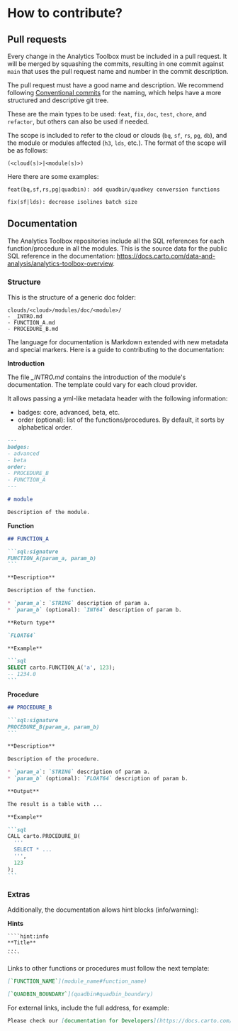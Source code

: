 # How to contribute?

## Pull requests

Every change in the Analytics Toolbox must be included in a pull request. It will be merged by squashing the commits, resulting in one commit against `main` that uses the pull request name and number in the commit description.

The pull request must have a good name and description. We recommend following [Conventional commits](https://www.conventionalcommits.org/en/v1.0.0/) for the naming, which helps have a more structured and descriptive git tree.

These are the main types to be used: `feat`, `fix`, `doc`, `test`, `chore`, and `refactor`, but others can also be used if needed.

The scope is included to refer to the cloud or clouds (`bq`, `sf`, `rs`, `pg`, `db`), and the module or modules affected (`h3`, `lds`, etc.). The format of the scope will be as follows:

```
(<cloud(s)>|<module(s)>)
```

Here there are some examples:

```
feat(bq,sf,rs,pg|quadbin): add quadbin/quadkey conversion functions
```

```
fix(sf|lds): decrease isolines batch size
```

## Documentation

The Analytics Toolbox repositories include all the SQL references for each function/procedure in all the modules. This is the source data for the public SQL reference in the documentation: https://docs.carto.com/data-and-analysis/analytics-toolbox-overview.

### Structure

This is the structure of a generic doc folder:

```
clouds/<cloud>/modules/doc/<module>/
- _INTRO.md
- FUNCTION_A.md
- PROCEDURE_B.md
```

The language for documentation is Markdown extended with new metadata and special markers. Here is a guide to contributing to the documentation:

**Introduction**

The file *_INTRO.md* contains the introduction of the module's documentation. The template could vary for each cloud provider.

It allows passing a yml-like metadata header with the following information:
- badges: core, advanced, beta, etc.
- order (optional): list of the functions/procedures. By default, it sorts by alphabetical order.

```md
---
badges:
- advanced
- beta
order:
- PROCEDURE_B
- FUNCTION_A
---

# module

Description of the module.
```

**Function**

````md
## FUNCTION_A

```sql:signature
FUNCTION_A(param_a, param_b)
```

**Description**

Description of the function.

* `param_a`: `STRING` description of param a.
* `param_b` (optional): `INT64` description of param b.

**Return type**

`FLOAT64`

**Example**

```sql
SELECT carto.FUNCTION_A('a', 123);
-- 1234.0
```
````

**Procedure**

````md
## PROCEDURE_B

```sql:signature
PROCEDURE_B(param_a, param_b)
```

**Description**

Description of the procedure.

* `param_a`: `STRING` description of param a.
* `param_b` (optional): `FLOAT64` description of param b.

**Output**

The result is a table with ...

**Example**

```sql
CALL carto.PROCEDURE_B(
  '''
  SELECT * ...
  ''',
  123
);
```
````

### Extras

Additionally, the documentation allows hint blocks (info/warning):

**Hints**

`````
````hint:info
**Title**
...
````
`````

Links to other functions or procedures must follow the next template:

```md
[`FUNCTION_NAME`](module_name#function_name)
```

```md
[`QUADBIN_BOUNDARY`](quadbin#quadbin_boundary)
```

For external links, include the full address, for example:

```md
Please check our [documentation for Developers](https://docs.carto.com/carto-user-manual/developers)
```